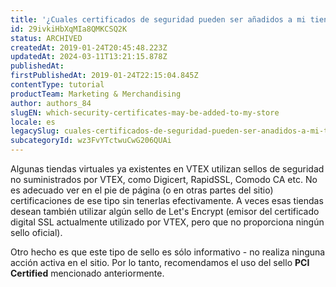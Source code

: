 ```yaml
---
title: '¿Cuales certificados de seguridad pueden ser añadidos a mi tienda?'
id: 29ivkiHbXqMIa8QMKCSQ2K
status: ARCHIVED
createdAt: 2019-01-24T20:45:48.223Z
updatedAt: 2024-03-11T13:21:15.878Z
publishedAt: 
firstPublishedAt: 2019-01-24T22:15:04.845Z
contentType: tutorial
productTeam: Marketing & Merchandising
author: authors_84
slugEN: which-security-certificates-may-be-added-to-my-store
locale: es
legacySlug: cuales-certificados-de-seguridad-pueden-ser-anadidos-a-mi-tienda
subcategoryId: wz3FvYTctwuCwG206QUAi
---
```


Algunas tiendas virtuales ya existentes en VTEX utilizan sellos de seguridad no suministrados por VTEX, como Digicert, RapidSSL, Comodo CA etc. No es adecuado ver en el pie de página (o en otras partes del sitio) certificaciones de ese tipo sin tenerlas efectivamente. A veces esas tiendas desean también utilizar algún sello de Let's Encrypt (emisor del certificado digital SSL actualmente utilizado por VTEX, pero que no proporciona ningún sello oficial).

Otro hecho es que este tipo de sello es sólo informativo - no realiza ninguna acción activa en el sitio. Por lo tanto, recomendamos el uso del sello **PCI Certified** mencionado anteriormente.
